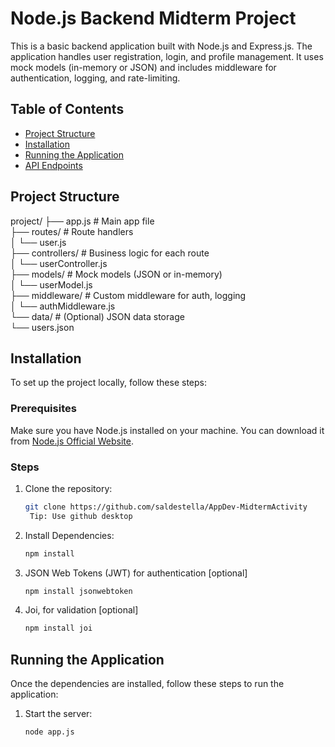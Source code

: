 # Node.js Backend Midterm Project

This is a basic backend application built with Node.js and Express.js. The application handles user registration, login, and profile management. It uses mock models (in-memory or JSON) and includes middleware for authentication, logging, and rate-limiting.

## Table of Contents
- [Project Structure](#project-structure)
- [Installation](#installation)
- [Running the Application](#running-the-application)
- [API Endpoints](#api-endpoints)

## Project Structure

project/
├── app.js                    # Main app file <br>
├── routes/                   # Route handlers<br>
│   └── user.js<br>
├── controllers/              # Business logic for each route<br>
│   └── userController.js<br>
├── models/                   # Mock models (JSON or in-memory)<br>
│   └── userModel.js<br>
├── middleware/               # Custom middleware for auth, logging<br>
│   └── authMiddleware.js<br>
└── data/                     # (Optional) JSON data storage<br>
    └── users.json

## Installation

To set up the project locally, follow these steps:

### Prerequisites
Make sure you have Node.js installed on your machine. You can download it from [Node.js Official Website](https://nodejs.org/).

### Steps

1. Clone the repository:
   ```bash
   git clone https://github.com/saldestella/AppDev-MidtermActivity
    Tip: Use github desktop

2. Install Dependencies:
    ```bash
    npm install

3.  JSON Web Tokens (JWT) for authentication [optional]
    ```bash
    npm install jsonwebtoken

4. Joi, for validation [optional]
    ```bash
    npm install joi

## Running the Application
Once the dependencies are installed, follow these steps to run the application:

1. Start the server:
    ```bash
    node app.js

